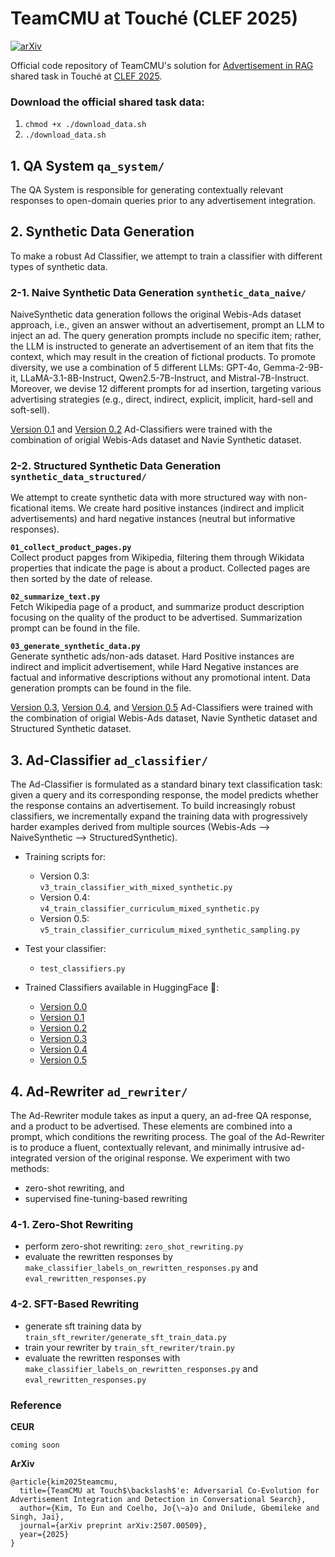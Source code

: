 # TeamCMU at Touché (CLEF 2025)

[![arXiv](https://img.shields.io/badge/arXiv-2507.00509-b31b1b.svg)](https://arxiv.org/abs/2507.00509)

Official code repository of TeamCMU's solution for  [Advertisement in RAG](https://touche.webis.de/clef25/touche25-web/advertisement-detection.html) shared task in Touché at [CLEF 2025](https://clef2025.clef-initiative.eu).


### Download the official shared task data: 

1. ```chmod +x ./download_data.sh```  
2. ```./download_data.sh```

## 1. QA System `qa_system/`

The QA System is responsible for generating contextually relevant responses to open-domain queries prior to any advertisement integration.


## 2. Synthetic Data Generation

To make a robust Ad Classifier, we attempt to train a classifier with different types of synthetic data.


### 2-1. Naive Synthetic Data Generation `synthetic_data_naive/`

NaiveSynthetic data generation follows the original Webis-Ads dataset approach, i.e., given an answer without an advertisement, prompt an LLM to inject an ad. The query generation prompts include no specific item; rather, the LLM is instructed to generate an advertisement of an item that fits the context, which may result in the creation of fictional products. To promote diversity, we use a combination of 5 different LLMs: GPT-4o, Gemma-2-9B-it, LLaMA-3.1-8B-Instruct, Qwen2.5-7B-Instruct, and Mistral-7B-Instruct. Moreover, we devise 12 different prompts for ad insertion, targeting various advertising strategies (e.g., direct, indirect, explicit, implicit, hard-sell and soft-sell).

[Version 0.1](https://huggingface.co/jmvcoelho/ad-classifier-v0.1) and [Version 0.2](https://huggingface.co/jmvcoelho/ad-classifier-v0.2) Ad-Classifiers were trained with the combination of origial Webis-Ads dataset and Navie Synthetic dataset.

### 2-2. Structured Synthetic Data Generation `synthetic_data_structured/`

We attempt to create synthetic data with more structured way with non-ficational items. We create hard positive instances (indirect and implicit advertisements) and hard negative instances (neutral but informative responses).

**`01_collect_product_pages.py`**  
Collect product papges from Wikipedia, filtering them through Wikidata properties that indicate the page is about a product.
Collected pages are then sorted by the date of release.

**`02_summarize_text.py`**   
Fetch Wikipedia page of a product, and summarize product description focusing on the quality of the product to be advertised. Summarization prompt can be found in the file.

**`03_generate_synthetic_data.py`**  
Generate synthetic ads/non-ads dataset. 
Hard Positive instances are indirect and implicit advertisement, while
Hard Negative instances are factual and informative descriptions without any promotional intent.
Data generation prompts can be found in the file.


[Version 0.3](https://huggingface.co/teknology/ad-classifier-v0.3), [Version 0.4](https://huggingface.co/teknology/ad-classifier-v0.4), and [Version 0.5](https://huggingface.co/teknology/ad-classifier-v0.5) Ad-Classifiers were trained with the combination of origial Webis-Ads dataset, Navie Synthetic dataset and Structured Synthetic dataset.


## 3. Ad-Classifier `ad_classifier/`
The Ad-Classifier is formulated as a standard binary text classification task: given a query and its corresponding response, the model predicts whether the response contains an advertisement. To build increasingly robust classifiers, we incrementally expand the training data with progressively harder examples derived from multiple sources (Webis-Ads --> NaiveSynthetic --> StructuredSynthetic).

- Training scripts for:
    - Version 0.3:  
    `v3_train_classifier_with_mixed_synthetic.py`
    - Version 0.4:   
    `v4_train_classifier_curriculum_mixed_synthetic.py`
    - Version 0.5:   
    `v5_train_classifier_curriculum_mixed_synthetic_sampling.py`

- Test your classifier:  
    - `test_classifiers.py`

- Trained Classifiers available in HuggingFace 🤗:
    - [Version 0.0](https://huggingface.co/jmvcoelho/ad-classifier-v0.0)
    - [Version 0.1](https://huggingface.co/jmvcoelho/ad-classifier-v0.1)
    - [Version 0.2](https://huggingface.co/jmvcoelho/ad-classifier-v0.2)
    - [Version 0.3](https://huggingface.co/teknology/ad-classifier-v0.3)
    - [Version 0.4](https://huggingface.co/teknology/ad-classifier-v0.4)
    - [Version 0.5](https://huggingface.co/teknology/ad-classifier-v0.5)
    

## 4. Ad-Rewriter `ad_rewriter/`
The Ad-Rewriter module takes as input a query, an ad-free QA response, and a product to be advertised. These elements are combined into a prompt, which
conditions the rewriting process. The goal of the Ad-Rewriter is to produce a fluent, contextually relevant, and minimally intrusive ad-integrated version of the original response. We experiment with two methods:
- zero-shot rewriting, and
- supervised fine-tuning-based rewriting

### 4-1. Zero-Shot Rewriting
- perform zero-shot rewriting: `zero_shot_rewriting.py`
- evaluate the rewritten responses by  
`make_classifier_labels_on_rewritten_responses.py` and `eval_rewritten_responses.py`


### 4-2. SFT-Based Rewriting
- generate sft training data by `train_sft_rewriter/generate_sft_train_data.py`
- train your rewriter by `train_sft_rewriter/train.py`
- evaluate the rewritten responses with  
`make_classifier_labels_on_rewritten_responses.py` and `eval_rewritten_responses.py`

### Reference
**CEUR**
```
coming soon
```

**ArXiv**
```
@article{kim2025teamcmu,
  title={TeamCMU at Touch$\backslash$'e: Adversarial Co-Evolution for Advertisement Integration and Detection in Conversational Search},
  author={Kim, To Eun and Coelho, Jo{\~a}o and Onilude, Gbemileke and Singh, Jai},
  journal={arXiv preprint arXiv:2507.00509},
  year={2025}
}
```
